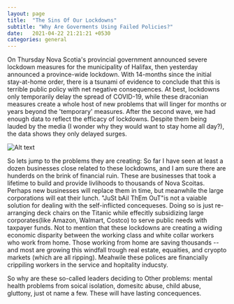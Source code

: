 ```yaml
---
layout: page
title:  "The Sins Of Our Lockdowns"
subtitle: "Why Are Goverments Using Failed Policies?"
date:   2021-04-22 21:21:21 +0530
categories: general
---
```


On Thursday Nova Scotia's provincial government announced severe lockdown measures for the municipality of Halifax, then yesterday announced a province-wide lockdown. With 14-months since the initial stay-at-home order, there is a tsunami of evidence to conclude that this is terrible public policy with net negative consequences. At best, lockdowns only temporarily delay the spread of COVID-19, while these draconian measures create a whole host of new problems that will linger for months or years beyond the 'temporary' measures. After the second wave, we had enough data to reflect the efficacy of lockdowns. Despite them being lauded by the media (I wonder why they would want to stay home all day?), the data shows they only delayed surges.

![Alt text](/assets/img/second_wave.png, "Second Wave")

So lets jump to the problems they are creating: So far I have seen at least a dozen businesses close related to these lockdowns, and I am sure there are hunderds on the brink of financial ruin. These are businesses that took a lifetime to build and provide livlihoods to thousands of Nova Scoitas. Perhaps new businesses will replace them in time, but meanwhile the large corporations will eat their lunch. "JuSt bAil ThEm OuT"is not a vaiable solution for dealing with the self-inflicted concequeses. Doing so is just re-arranging deck chairs on the Titanic while effecitly subsidizing large corporates(like Amazon, Walmart, Costco) to serve public needs with taxpayer funds. Not to mention that these lockdowns are creating a widing economic disparity between the working class and white collar workers who work from home. Those working from home are saving thousands -- and most are growing this windfall trough real estate, equaities, and cryopto markets (which are all ripping). Meahwile these polices are financially crippiling workers in the service and hopitality inducsty.

So why are these so-called leaders deciding to Other problems: mental health problems from soical isolation, domesitc abuse, child abuse, gluttony, just ot name a few. These will have lasting concequences. 
